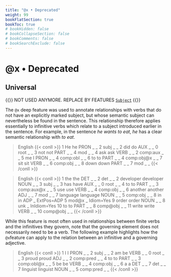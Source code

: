 ```yaml
---
title: "@x • Deprecated"
weight: 99
bookFlatSection: true
bookToc: true
# bookHidden: false
# bookCollapseSection: false
# bookComments: false
# bookSearchExclude: false
---
```

# @x • Deprecated

## Universal

{{<hint danger>}}
NOT USED ANYMORE. REPLACE BY FEATURES [`Subject`](../features/Subject.md)
{{</hint>}}

The `@x` deep feature was used to annotate relationships with verbs that do not have an explicitly marked subject, but whose semantic subject can nevertheless be found in the sentence.
This relationship therefore applies essentially to infinitive verbs which relate to a subject introduced earlier in the sentence.
For example, in the sentence *he wants to eat*, *he* has a clear semantic relationship with *to eat*.

> English
{{< conll >}}
1	He	he	PRON	_	_	2	subj	_	_
2	did	do	AUX	_	_	0	root	_	_
3	not	not	PART	_	_	4	mod	_	_
4	ask	ask	VERB	_	_	2	comp:aux	_	_
5	me	I	PRON	_	_	4	comp:obl	_	_
6	to	to	PART	_	_	4	comp:obj@x	_	_
7	sit	sit	VERB	_	_	6	comp:obj	_	_
8	down	down	PART	_	_	7	mod	_	_
{{< /conll >}}

> English
{{< conll >}}
1	the	the	DET	_	_	2	det	_	_
2	developer	developer	NOUN	_	_	3	subj	_	_
3	has	have	AUX	_	_	0	root	_	_
4	to	to	PART	_	_	3	comp:aux@x	_	_
5	use	use	VERB	_	_	4	comp:obj	_	_
6	another	another	ADJ	_	_	7	mod	_	_
7	language	language	NOUN	_	_	5	comp:obj	_	_
8	in	in	ADP	_	ExtPos=ADP	5	mod@x	_	Idiom=Yes
9	order	order	NOUN	_	_	8	unk	_	InIdiom=Yes
10	to	to	PART	_	_	8	comp@obj	_	_
11	write	write	VERB	_	_	10	comp@obj	_	_
{{< /conll >}}

While this feature is most often used in relationships between finite verbs and the infinitives they govern, note that the governing element does not necessarily need to be a verb. The following example highlights how the `@x`feature can apply to the relation between an infinitive and a governing adjective.

> English
{{< conll >}}
1	I	I	PRON	_	_	2	subj	_	_
2	am	be	VERB	_	_	0	root	_	_
3	proud	proud	ADJ	_	_	2	comp:pred	_	_
4	to	to	PART	_	_	3	comp:obl@x	_	_
5	be	be	VERB	_	_	4	comp:obj	_	_
6	a	a	DET	_	_	7	det	_	_
7	linguist	linguist	NOUN	_	_	5	comp:pred	_	_
{{< /conll >}}








